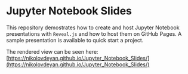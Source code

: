 # Jupyter Notebook Slides

This repository demostrates how to create and host Jupyter Notebook presentations with `Reveal.js` and how to host them on GitHub Pages.
A sample presentation is available to quick start a project. 

The rendered view can be seen here: [https://nikolovdeyan.github.io/Jupyter_Notebook_Slides/](https://nikolovdeyan.github.io/Jupyter_Notebook_Slides/)
